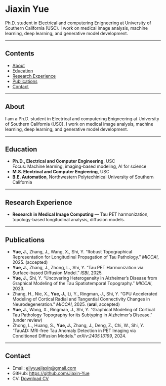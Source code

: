 # Jiaxin Yue

Ph.D. student in Electrical and computering Enigneering at University of Southern California (USC). 
I work on medical image analysis, machine learning, deep learning, and generative model development.

---

## Contents
- [About](#about)
- [Education](#education)
- [Research Experience](#research-experience)
- [Publications](#publications)
- [Contact](#contact)

---

## About
I am a Ph.D. student in Electrical and computering Enigneering at University of Southern California (USC). 
I work on medical image analysis, machine learning, deep learning, and generative model development.

---

## Education
- **Ph.D., Electrical and Computer Engineering**, USC  
  Focus: Machine learning, imaging-based modeling, AI for science
- **M.S. Electrical and Computer Engieering**, USC
- **B.E. Automation**, Northwestern Polytechinical University of Southern California

---

## Research Experience
- **Research in Medical Image Computing** — Tau PET harmonization, topology-based longitudinal analysis, diffusion models.

---

## Publications
- **Yue, J.**, Zhang, J., Wang, X., Shi, Y. “Robust Topographical Representation for Longitudinal Propagation of Tau Pathology.” *MICCAI*, 2025. (accepted)
- **Yue, J.**, Zhang, J., Zhong, L., Shi, Y. “Tau PET Harmonization via Surface-based Diffusion Model.” *ISBI*, 2025.
- **Yue, J.**, Shi, Y. “Uncovering Heterogeneity in Alzheimer’s Disease from Graphical Modeling of the Tau Spatiotemporal Topography.” *MICCAI*, 2023.
- Zhang, H., Nie, X., **Yue, J.**, Li, Y., Ringman, J., Shi, Y. “GPU Accelerated Modeling of Cortical Radial and Tangential Connectivity Changes in Neurodegeneration.” *MICCAI*, 2025. (**oral**, accepted)
- **Yue, J.**, Wang, X., Ringman, J., Shi, Y. “Graphical Modeling of Cortical Tau Pathology Topography for its Subtyping in Alzheimer’s Disease.” (under review)
- Zhong, L., Huang, S., **Yue, J.**, Zhang, J., Deng, Z., Chi, W., Shi, Y. “TauAD: MRI-free Tau Anomaly Detection in PET Imaging via Conditioned Diffusion Models.” *arXiv:2405.13199*, 2024.

---

## Contact
- Email: ellyyuejiaxin@gmail.com
- GitHub: https://github.com/Jiaxin-Yue
- CV: [Download CV](cv.pdf)

